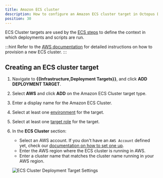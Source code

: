 ```yaml
---
title: Amazon ECS cluster
description: How to configure an Amazon ECS cluster target in Octopus Deploy
position: 30
---
```


ECS Cluster targets are used by the [ECS steps](/docs/deployments/aws/index.md) to define the context in which deployments and scripts are run.

:::hint
Refer to the [AWS documentation](https://docs.aws.amazon.com/AmazonECS/latest/developerguide/create_cluster.html) for detailed instructions on how to provision a new ECS cluster.
:::

## Creating an ECS cluster target

1. Navigate to **{{Infrastructure,Deployment Targets}}**, and click **ADD DEPLOYMENT TARGET**.
2. Select **AWS** and click **ADD** on the Amazon ECS Cluster target type.
3. Enter a display name for the Amazon ECS Cluster.
4. Select at least one [environment](/docs/infrastructure/environments/index.md) for the target.
5. Select at least one [target role](/docs/infrastructure/deployment-targets/index.md#target-roles) for the target.
6. In the **ECS Cluster** section:

    - Select an AWS account. If you don't have an `AWS Account` defined yet, check our [documentation on how to set one up](/docs/infrastructure/accounts/aws/index.md).
    - Enter the AWS region where the ECS cluster is running in AWS. 
    - Enter a cluster name that matches the cluster name running in your AWS region.
    
    ![ECS Cluster Deployment Target Settings](images/aws-ecs-target.png "width=500")
